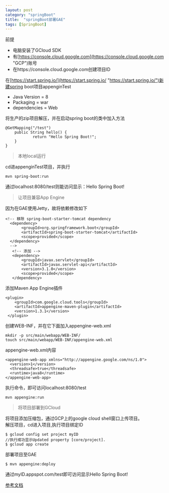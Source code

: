 ```yaml
---
layout: post
category: "springBoot"
title:  "springBoot部署GAE"
tags: [SpringBoot]
---
```


前提  

- 电脑安装了GCloud SDK  
- 有[https://console.cloud.google.com](https://console.cloud.google.com "GCP")账号  
- 在https://console.cloud.google.com创建项目ID

在[https://start.spring.io/](https://start.spring.io/ "https://start.spring.io/")新建spring boot项目appenginTest  

- Java Version = 8  
-  Packaging = war  
- dependencies = Web  
<!-- more -->

将生产的zip项目解压，并在启动spring boot的类中加入方法  



	@GetMapping("/test")
        public String hello() {
                return "Hello Spring Boot!";
        }
	}


> 本地local运行  

cd进appenginTest项目，并执行  

	mvn spring-boot:run

通过localhost:8080/test则能访问显示：Hello Spring Boot!  



> 让项目兼容App Engine  

因为在GAE使用Jetty，故将依赖修改如下   
	
	<!-- 移除 spring-boot-starter-tomcat dependency 
	  <dependency>
	       <groupId>org.springframework.boot</groupId>
	       <artifactId>spring-boot-starter-tomcat</artifactId>
	       <scope>provided</scope>
	  </dependency>
	  -->
	   <!-- 添加 -->
	   <dependency>
	       <groupId>javax.servlet</groupId>
	       <artifactId>javax.servlet-api</artifactId>
	       <version>3.1.0</version>
	       <scope>provided</scope>
	   </dependency>
	   
添加Maven App Engine插件  

	<plugin>
        <groupId>com.google.cloud.tools</groupId>
        <artifactId>appengine-maven-plugin</artifactId>
        <version>1.3.1</version>
     </plugin>

创建WEB-INF，并在它下面加入appengine-web.xml  

	mkdir -p src/main/webapp/WEB-INF/
	touch src/main/webapp/WEB-INF/appengine-web.xml 

appengine-web.xml内容  

	<appengine-web-app xmlns="http://appengine.google.com/ns/1.0">
	  <version>1</version>
	  <threadsafe>true</threadsafe>
	  <runtime>java8</runtime>
	</appengine-web-app>  

执行命令，即可访问localhost:8080/test  

	mvn appengine:run

> 将项目部署到GCloud  

将项目添加压缩包，通过GCP上的google cloud shell窗口上传项目。  
解压项目，cd进入项目,执行项目绑定ID  

	$ gcloud config set project myID
	//执行成功显示Updated property [core/project].
	$ gcloud app create  

部署项目至GAE  

	$ mvn appengine:deploy

通过myID.appspot.com/test即可访问显示Hello Spring Boot!  

[参考文档](https://codelabs.developers.google.com/codelabs/cloud-app-engine-springboot/index.html?index=..%2F..%2Findex#0)